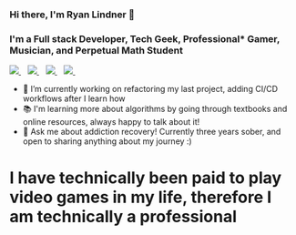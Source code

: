 ### Hi there, I'm Ryan Lindner 👋

### I'm a Full stack Developer, Tech Geek, Professional* Gamer, Musician, and Perpetual Math Student

<a href="https://www.linkedin.com/in/ryan-m-lindner">
  <img src="https://img.shields.io/badge/linkedin-%230077B5.svg?&style=for-the-badge&logo=linkedin&logoColor=white" />
</a>&nbsp;&nbsp;
<a href="https://medium.com/@ryan.m.lindner">
  <img src="https://img.shields.io/badge/Medium-12100E?style=for-the-badge&logo=medium&logoColor=white" />
</a>&nbsp;&nbsp;
<a href="https://www.twitch.tv/kingkwentin">
  <img src="https://img.shields.io/badge/Twitch-9146FF?style=for-the-badge&logo=twitch&logoColor=white" />
</a>&nbsp;&nbsp;
<a href="https://www.youtube.com/channel/UCIkG2STl2hE8-cm2mteoZLg">
  <img src="https://img.shields.io/badge/YouTube-FF0000?style=for-the-badge&logo=youtube&logoColor=white" />
</a>&nbsp;&nbsp;

- 🌱 I’m currently working on refactoring my last project, adding CI/CD workflows after I learn how
- 📚 I'm learning more about algorithms by going through textbooks and online resources, always happy to talk about it!
- 💬 Ask me about addiction recovery! Currently three years sober, and open to sharing anything about my journey :)

# I have technically been paid to play video games in my life, therefore I am technically a professional

<!--
**ryanMlindner/ryanMlindner** is a ✨ _special_ ✨ repository because its `README.md` (this file) appears on your GitHub profile.

Here are some ideas to get you started:

- 🔭 I’m currently working on ...
- 🌱 I’m currently learning ...
- 👯 I’m looking to collaborate on ...
- 🤔 I’m looking for help with ...
- 💬 Ask me about ...
- 📫 How to reach me: ...
- 😄 Pronouns: ...
- ⚡ Fun fact: ...
-->
